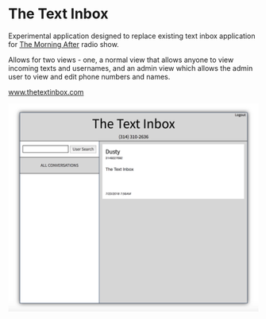 # The Text Inbox

Experimental application designed to replace existing text inbox application for [The Morning After](http://insidestl.com/radio-shows/the-morning-after) radio show.

Allows for two views - one, a normal view that allows anyone to view incoming texts and usernames, and an admin view which allows the admin user to view and edit phone numbers and names.

www.thetextinbox.com

![The Text Inbox](static/img/textinbox_screen.png)
